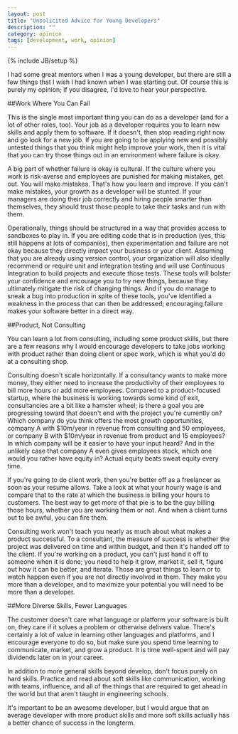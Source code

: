 ```yaml
---
layout: post
title: "Unsolicited Advice for Young Developers"
description: ""
category: opinion
tags: [development, work, opinion]
---
```

{% include JB/setup %}

I had some great mentors when I was a young developer, but there are still a few things that I wish I had known when I was starting out. Of course this is purely my opinion; if you disagree, I'd love to hear your perspective.

##Work Where You Can Fail

This is the single most important thing you can do as a developer (and for a lot of other roles, too). Your job as a developer requires you to learn new skills and apply them to software. If it doesn't, then stop reading right now and go look for a new job. If you are going to be applying new and possibly untested things that you think might help improve your work, then it is vital that you can try those things out in an environment where failure is okay. 

A big part of whether failure is okay is cultural. If the culture where you work is risk-averse and employees are punished for making mistakes, get out. You will make mistakes. That's how you learn and improve. If you can't make mistakes, your growth as a developer will be stunted. If your managers are doing their job correctly and hiring people smarter than themselves, they should trust those people to take their tasks and run with them.

Operationally, things should be structured in a way that provides access to sandboxes to play in. If you are editing code that is in production (yes, this still happens at lots of companies), then experimentation and failure are not okay because they directly impact your business or your client. Assuming that you are already using version control, your organization will also ideally recommend or require unit and integration testing and will use Continuous Integration to build projects and execute those tests. These tools will bolster your confidence and encourage you to try new things, because they ultimately mitigate the risk of changing things. And if you do manage to sneak a bug into production in spite of these tools, you've identified a weakness in the process that can then be addressed; encouraging failure makes your software better in a direct way.

##Product, Not Consulting

You can learn a lot from consulting, including some product skills, but there are a few reasons why I would encourage developers to take jobs working with product rather than doing client or spec work, which is what you'd do at a consulting shop.

Consulting doesn't scale horizontally. If a consultancy wants to make more money, they either need to increase the productivity of their employees to bill more hours or add more employees. Compared to a product-focused startup, where the business is working towards some kind of exit, consultancies are a bit like a hamster wheel; is there a goal you are progressing toward that doesn't end with the project you're currently on? Which company do you think offers the most growth opportunities, company A with $10m/year in revenue from consulting and 50 employees, or company B with $10m/year in revenue from product and 15 employees? In which company will be it easier to have your input heard? And in the unlikely case that company A even gives employees stock, which one would you rather have equity in? Actual equity beats sweat equity every time.

If you're going to do client work, then you're better off as a freelancer as soon as your resume allows. Take a look at what your hourly wage is and compare that to the rate at which the business is billing your hours to customers. The best way to get more of that pie is to be the guy billing those hours, whether you are working them or not. And when a client turns out to be awful, you can fire them.

Consulting work won't teach you nearly as much about what makes a product successful. To a consultant, the measure of success is whether the project was delivered on time and within budget, and then it's handed off to the client. If you're working on a product, you can't just hand it off to someone when it is done; you need to help it grow, market it, sell it, figure out how it can be better, and iterate. Those are great things to learn or to watch happen even if you are not directly involved in them. They make you more than a developer, and to maximize your potential you will need to be more than a developer.

##More Diverse Skills, Fewer Languages

The customer doesn't care what language or platform your software is built on, they care if it solves a problem or otherwise delivers value. There's certainly a lot of value in learning other languages and platforms, and I encourage everyone to do so, but make sure you spend time learning to communicate, market, and grow a product. It is time well-spent and will pay dividends later on in your career.

In addition to more general skills beyond develop, don't focus purely on hard skills. Practice and read about soft skills like communication, working with teams, influence, and all of the things that are required to get ahead in the world but that aren't taught in engineering schools.

It's important to be an awesome developer, but I would argue that an average developer with more product skills and more soft skills actually has a better chance of success in the longterm.